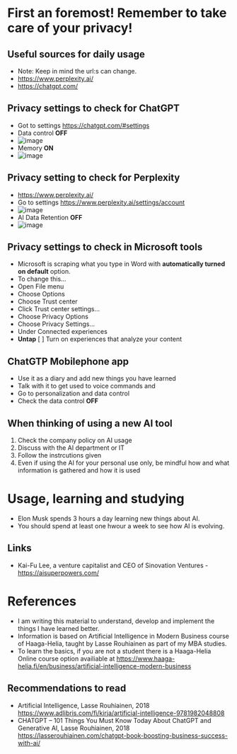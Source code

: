 # First an foremost! Remember to take care of your privacy!
## Useful sources for daily usage
- Note: Keep in mind the url:s can change.
- https://www.perplexity.ai/
- https://chatgpt.com/


## Privacy settings to check for ChatGPT
- Got to settings https://chatgpt.com/#settings
- Data control **OFF**
- ![image](https://github.com/user-attachments/assets/d0810914-846f-4796-8e48-25041625b72a)
- Memory **ON**
- ![image](https://github.com/user-attachments/assets/0226c60d-17f3-47c9-b4e3-cb779bd1f7d5)

## Privacy setting to check for Perplexity
- https://www.perplexity.ai/
- Go to settings https://www.perplexity.ai/settings/account
- ![image](https://github.com/user-attachments/assets/c1bfd588-85ca-411c-a19e-0153c97993eb)
- AI Data Retention **OFF**
- ![image](https://github.com/user-attachments/assets/6e062ab3-3a93-493d-b60c-f933fa30812a)

## Privacy settings to check in Microsoft tools
- Microsoft is scraping what you type in Word with **automatically turned on default** option.
- To change this...
- Open File menu
- Choose Options
- Choose Trust center
- Click Trust center settings...
- Choose Privacy Options
- Choose Privacy Settings...
- Under Connected experiences
- **Untap** [ ] Turn on experiences that analyze your content

## ChatGTP Mobilephone app
- Use it as a diary and add new things you have learned
- Talk with it to get used to voice commands and 
- Go to personalization and data control
- Check the data control **OFF**

## When thinking of using a new AI tool
1. Check the company policy on AI usage
2. Discuss with the AI department or IT
3. Follow the instrcutions given
4. Even if using the AI for your personal use only, be mindful how and what information is gathered and how it is used


# Usage, learning and studying
- Elon Musk spends 3 hours a day learning new things about AI.
- You should spend at least one hwour a week to see how AI is evolving.

## Links
- Kai-Fu Lee, a venture capitalist and CEO of Sinovation Ventures - https://aisuperpowers.com/


# References
- I am writing this material to understand, develop and implement the things I have learned better.
- Information is based on Artificial Intelligence in Modern Business course of Haaga-Helia, taught by Lasse Rouhiainen as part of my MBA studies.
- To learn the basics, if you are not a student there is a Haaga-Helia Online course option availiable at https://www.haaga-helia.fi/en/business/artificial-intelligence-modern-business
## Recommendations to read
- Artificial Intelligence, Lasse Rouhiainen, 2018 https://www.adlibris.com/fi/kirja/artificial-intelligence-9781982048808
- CHATGPT – 101 Things You Must Know Today About ChatGPT and Generative AI, Lasse Rouhiainen, 2018 https://lasserouhiainen.com/chatgpt-book-boosting-business-success-with-ai/
